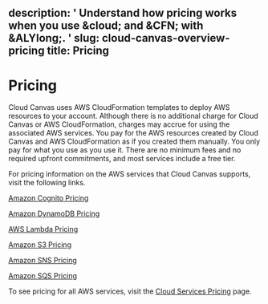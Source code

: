description: ' Understand how pricing works when you use &cloud; and &CFN; with &ALYlong;. '
slug: cloud-canvas-overview-pricing
title: Pricing
---
# Pricing<a name="cloud-canvas-overview-pricing"></a>

Cloud Canvas uses AWS CloudFormation templates to deploy AWS resources to your account\. Although there is no additional charge for Cloud Canvas or AWS CloudFormation, charges may accrue for using the associated AWS services\. You pay for the AWS resources created by Cloud Canvas and AWS CloudFormation as if you created them manually\. You only pay for what you use as you use it\. There are no minimum fees and no required upfront commitments, and most services include a free tier\. 

For pricing information on the AWS services that Cloud Canvas supports, visit the following links\.

[Amazon Cognito Pricing](https://aws.amazon.com/cognito/pricing/)

[Amazon DynamoDB Pricing](https://aws.amazon.com/dynamodb/pricing/)

[AWS Lambda Pricing](https://aws.amazon.com/lambda/pricing/)

[Amazon S3 Pricing](https://aws.amazon.com/s3/pricing/)

[Amazon SNS Pricing](https://aws.amazon.com/sns/pricing/)

[Amazon SQS Pricing](https://aws.amazon.com/sqs/pricing/)

To see pricing for all AWS services, visit the [Cloud Services Pricing](https://aws.amazon.com/pricing/services/) page\.
